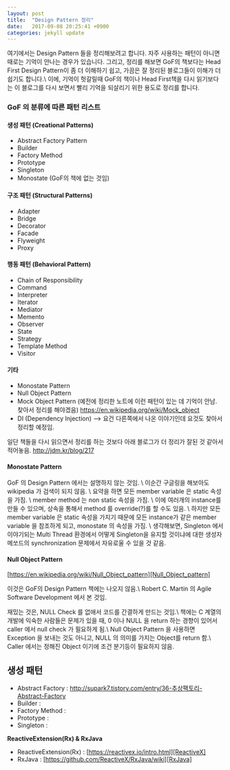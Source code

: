 ```yaml
---
layout: post
title:  "Design Pattern 정리"
date:   2017-09-08 20:25:41 +0900
categories: jekyll update
---
```


여기에서는 Design Pattern 들을 정리해보려고 합니다.
자주 사용하는 패턴이 아니면 때로는 기억이 안나는 경우가 있습니다.
그리고, 정리를 해보면 GoF의 책보다는 Head First Design Pattern이 좀 더 이해하기 쉽고, 가끔은 잘 정리된 블로그들이 이해가 더 쉽기도 합니다.\\
이에, 기억이 헛갈릴때 GoF의 책이나 Head First책을 다시 읽기보다는 이 블로그를 다시 보면서 빨리 기억을 되살리기 위한 용도로 정리를 합니다.

### GoF 의 분류에 따른 패턴 리스트

#### 생성 패턴 (Creational Patterns)

- Abstract Factory Pattern
- Builder
- Factory Method
- Prototype
- Singleton
- Monostate (GoF의 책에 없는 것임)

#### 구조 패턴 (Structural Patterns)
- Adapter
- Bridge
- Decorator
- Facade
- Flyweight
- Proxy

#### 행동 패턴 (Behavioral Pattern)
- Chain of Responsibility
- Command
- Interpreter
- Iterator
- Mediator
- Memento
- Observer
- State
- Strategy
- Template Method
- Visitor

#### 기타
- Monostate Pattern
- Null Object Pattern
- Mock Object Pattern (예전에 정리한 노트에 이런 패턴이 있는 데 기억이 안남. 찾아서 정리를 해야겠음) <https://en.wikipedia.org/wiki/Mock_object>
- DI (Dependency Injection) --> 요건 다른쪽에서 나온 이야기인데 요것도 찾아서 정리할 예정임.

일단 책들을 다시 읽으면서 정리를 하는 것보다 아래 블로그가 더 정리가 잘된 것 같아서 적어놓음.
<http://jdm.kr/blog/217>


#### Monostate Pattern

GoF 의 Design Pattern 에서는 설명하지 않는 것임. \\
이순간 구글링을 해보아도 wikipedia 가 검색이 되지 않음. \\
요약을 하면 모든 member variable 은 static 속성을 가짐. \\
member method 는 non static 속성을 가짐. \\
이에 여러개의 instance를 만들 수 있으며, 상속을 통해서 method 를 override(?)를 할 수도 있음. \\
하지만 모든 member variable 은 static 속성을 가지기 때문에 모든 instance가 같은 member variable 을 참조하게 되고, monostate 의 속성을 가짐. \\
생각해보면, Singleton 에서 이야기되는 Multi Thread 환경에서 어떻게 Singleton을 유지할 것이냐에 대한 생성자 메쏘드의 synchronization 문제에서 자유로울 수 있을 것 같음.

#### Null Object Pattern

[https://en.wikipedia.org/wiki/Null_Object_pattern][Null_Object_pattern]

[Null_Object_pattern]:https://en.wikipedia.org/wiki/Null_Object_pattern

이것은 GoF의 Design Pattern 책에는 나오지 않음.\\
Robert C. Martin 의 Agile Software Development 에서 본 것임.

재밌는 것은, NULL Check 를 없애서 코드를 간결하게 만드는 것임.\\
책에는 C 계열의 개발에 익숙한 사람들은 문제가 있을 때, 0 이나 NULL 을 return 하는 경향이 있어서 caller 에서 null check 가 필요하게 됨.\\
Null Object Pattern 을 사용하면 Exception 을 보내는 것도 아니고, NULL 의 의미를 가지는 Object를  return 함.\\
Caller 에서는 정해진 Object 이기에 조건 분기등이 필요하지 않음.

## 생성 패턴

- Abstract Factory : http://supark7.tistory.com/entry/36-추상팩토리-Abstract-Factory
- Builder :
- Factory Method :
- Prototype :
- Singleton :


**ReactiveExtension(Rx) & RxJava**
- ReactiveExtension(Rx) : [https://reactivex.io/intro.html][ReactiveX]
- RxJava : [https://github.com/ReactiveX/RxJava/wiki][RxJava]

[ReactiveX]:https://reactivex.io/intro.html
[RxJava]:https://github.com/ReactiveX/RxJava/wiki

